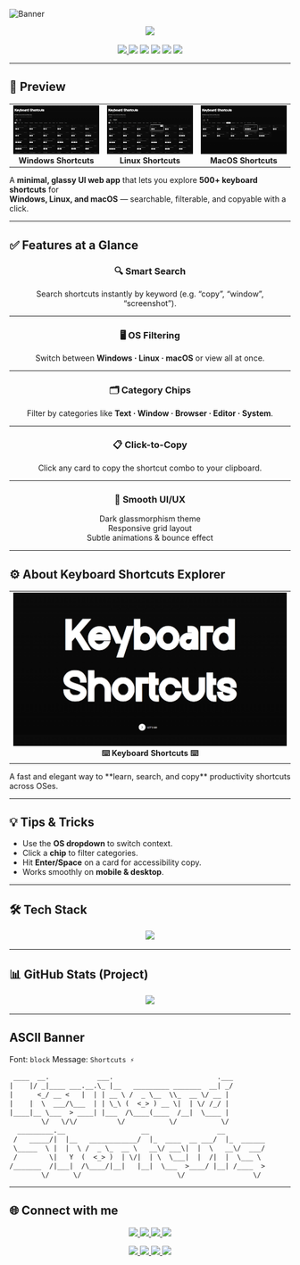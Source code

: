<!-- Banner -->
![Banner](https://capsule-render.vercel.app/api?type=blur&height=300&color=gradient&text=Keyboard%20Shortcuts&desc=500%2B%20Shortcuts%20%7C%20Search%20%7C%20Filter%20%7C%20Copy&fontAlign=50&fontSize=60&descSize=20&descAlignY=53&descAlign=59&fontAlignY=40&fontColor=FFFFFF)

<p align="center">
  <img src="https://readme-typing-svg.herokuapp.com?font=Fira+Code&size=22&duration=3000&pause=1000&color=FFD700&center=true&vCenter=true&width=700&lines=Master+500%2B+Keyboard+Shortcuts;Windows+%7C+Linux+%7C+macOS;Search+by+OS%2C+Category%2C+Keyword;Click+to+Copy+Shortcut+✨" />
</p>

<p align="center">
  <a href="https://bismay-exe.github.io/Keyboard-Shortcuts/">
    <img src="https://img.shields.io/badge/🌐%20Live%20Website-Keyboard%20Shortcuts-FFD700?style=for-the-badge&logo=code&logoColor=white" />
  </a>
  <img src="https://img.shields.io/badge/HTML-5-orange?style=for-the-badge&logo=html5&logoColor=white" />
  <img src="https://img.shields.io/badge/CSS-3-blue?style=for-the-badge&logo=css3&logoColor=white" />
  <img src="https://img.shields.io/badge/JavaScript-ES6-yellow?style=for-the-badge&logo=javascript&logoColor=black" />
  <img src="https://img.shields.io/badge/Open%20Source-💡-green?style=for-the-badge&logo=github&logoColor=white" />
  <img src="https://img.shields.io/badge/License-MIT-blueviolet?style=for-the-badge" />
</p>

---

## 📸 Preview

<p align="center">
  <table>
    <tr>
      <td align="center">
        <img src="assets/screenshots/screenshot1.png" alt="Windows Shortcuts" width="400px" /><br>
        <b>Windows Shortcuts</b>
      </td>
      <td align="center">
        <img src="assets/screenshots/screenshot2.png" alt="Linux Shortcuts" width="400px" /><br>
        <b>Linux Shortcuts</b>
      </td>
      <td align="center">
        <img src="assets/screenshots/screenshot3.png" alt="MacOS Shortcuts" width="400px" /><br>
        <b>MacOS Shortcuts</b>
      </td>
    </tr>
  </table>
</p>

A **minimal, glassy UI web app** that lets you explore **500+ keyboard shortcuts** for  
**Windows, Linux, and macOS** — searchable, filterable, and copyable with a click.

---

## ✅ Features at a Glance

<div align="center">

### 🔍 Smart Search  
Search shortcuts instantly by keyword (e.g. “copy”, “window”, “screenshot”).

---

### 🖥️ OS Filtering  
Switch between **Windows · Linux · macOS** or view all at once.

---

### 🗂️ Category Chips  
Filter by categories like **Text · Window · Browser · Editor · System**.

---

### 📋 Click-to-Copy  
Click any card to copy the shortcut combo to your clipboard.

---

### 🎨 Smooth UI/UX  
Dark glassmorphism theme  
Responsive grid layout  
Subtle animations & bounce effect

</div>

---

## ⚙️ About Keyboard Shortcuts Explorer

<p align="center">
  <table>
    <tr>
      <td align="center">
        <img src="assets/screenshots/banner.png" width="700px" alt="Keyboard Shortcuts" /><br>
        <b>⌨️ Keyboard Shortcuts ⌨️</b>
      </td>
    </tr>
  </table>
  A fast and elegant way to **learn, search, and copy** productivity shortcuts across OSes.
</p>

---

## 💡 Tips & Tricks

- Use the **OS dropdown** to switch context.  
- Click a **chip** to filter categories.  
- Hit **Enter/Space** on a card for accessibility copy.  
- Works smoothly on **mobile & desktop**.  

---

## 🛠️ Tech Stack  

<p align="center">
  <img src="https://skillicons.dev/icons?i=html,css,js&theme=dark" />
</p>

---

## 📊 GitHub Stats (Project)

<p align="center">
  <img src="https://github-readme-stats.vercel.app/api/pin/?username=Bismay-exe&repo=Keyboard-Shortcuts&theme=transparent&bg_color=30,000000,434343&title_color=FFD700&text_color=FFFFFF&icon_color=FFD700&hide_border=true" />
</p>

---

## ASCII Banner

<!--ascii-start-->
Font: `block`
Message: `Shortcuts ⚡`
```text
 ____  __.            ___.                          .___        
|    |/ _|____ ___.__.\_ |__   _________ _______  __| _/        
|      <_/ __ <   |  | | __ \ /  _ \__  \\_  __ \/ __ |         
|    |  \  ___/\___  | | \_\ (  <_> ) __ \|  | \/ /_/ |         
|____|__ \___  > ____| |___  /\____(____  /__|  \____ |         
        \/   \/\/          \/           \/           \/         
  _________.__                   __                 __          
 /   _____/|  |__   ____________/  |_  ____  __ ___/  |_  ______
 \_____  \ |  |  \ /  _ \_  __ \   __\/ ___\|  |  \   __\/  ___/
 /        \|   Y  (  <_> )  | \/|  | \  \___|  |  /|  |  \___ \ 
/_______  /|___|  /\____/|__|   |__|  \___  >____/ |__| /____  >
        \/      \/                        \/                 \/ 
```
<!--ascii-end-->

---

## 🌐 Connect with me

<p align="center">
  <a href="https://github.com/Bismay-exe" target="_blank">
    <img src="https://img.shields.io/badge/GitHub-Profile-FFD700?style=for-the-badge&logo=github&logoColor=black&labelColor=1a1a1a" />
  </a>

  <a href="https://instagram.com/bismay.exe" target="_blank">
    <img src="https://img.shields.io/badge/Instagram-Follow-E4405F?style=for-the-badge&logo=instagram&logoColor=white&labelColor=1a1a1a" />
  </a>

  <a href="https://t.me/bismay_exe" target="_blank">
    <img src="https://img.shields.io/badge/Telegram-Chat-0088CC?style=for-the-badge&logo=telegram&logoColor=white&labelColor=1a1a1a" />
  </a>

  <a href="https://discord.com" target="_blank">
    <img src="https://img.shields.io/badge/Discord-Join-5865F2?style=for-the-badge&logo=discord&logoColor=white&labelColor=1a1a1a" />
  </a>
</p>

<p align="center">
  <a href="https://youtube.com" target="_blank">
    <img src="https://img.shields.io/badge/YouTube-Subscribe-FF0000?style=for-the-badge&logo=youtube&logoColor=white&labelColor=1a1a1a" />
  </a>

  <a href="https://linkedin.com" target="_blank">
    <img src="https://img.shields.io/badge/LinkedIn-Connect-0A66C2?style=for-the-badge&logo=linkedin&logoColor=white&labelColor=1a1a1a" />
  </a>

  <a href="https://threads.net/@bismay.exe" target="_blank">
    <img src="https://img.shields.io/badge/Threads-Follow-000000?style=for-the-badge&logo=threads&logoColor=white&labelColor=1a1a1a" />
  </a>

  <a href="https://t.me/BismaysInventory" target="_blank">
    <img src="https://img.shields.io/badge/Telegram-Group-32CD32?style=for-the-badge&logo=telegram&logoColor=white&labelColor=1a1a1a" />
  </a>
</p>
